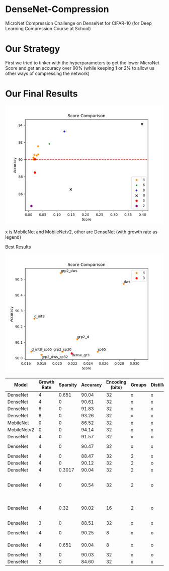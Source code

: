 # DenseNet-Compression
MicroNet Compression Challenge on DenseNet for CIFAR-10 (for Deep Learning Compression Course at School)
# Our Strategy
First we tried to tinker with the hyperparameters to get the lower MicroNet Score and get an accuracy over 90% (while keeping 1 or 2% to allow us other ways of compressing the network)
# Our Final Results 

![Results](resources/score_comp.png)

x is MobileNet and MobileNetv2, other are DenseNet (with growth rate as legend)


Best Results

![Best Results](resources/score_comp_best.png)




| Model       | Growth Rate | Sparsity | Accuracy | Encoding (bits) | Groups | Distillation | Score   | Comment                                   | Params | Name                     |
| ----------- | ----------- | -------- | -------- | --------------- | ------ | ------------ | ------- | ----------------------------------------- | ------ | ------------------------ |
| DenseNet    | 4           | 0.651    | 90.04    | 32              | x      | x            | 0.02524 |                                           | 70922  | dense_gr4_sp65           |
| DenseNet    | 4           | 0        | 90.61    | 32              | x      | x            | 0.0335  |                                           | 70922  | dense_gr4                |
| DenseNet    | 6           | 0        | 91.83    | 32              | x      | x            | 0.0729  |                                           | 150610 | dense_gr6                |
| DenseNet    | 8           | 0        | 93.26    | 32              | x      | x            | 0.127   |                                           | 259786 | dense_gr8                |
| MobileNet   | 0           | 0        | 86.52    | 32              | x      | x            | 0.1481  |                                           | 303173 | mbn                      |
| MobileNetv2 | 0           | 0        | 94.14    | 32              | x      | x            | 0.3994  |                                           | 158045 | mbnv2                    |
| DenseNet    | 4           | 0        | 91.57    | 32              | x      | o            | 0.0335  |                                           | 70922  | dense_gr4_dist           |
| DenseNet    | 4           | 0        | 90.47    | 32              | x      | x            | 0.0286  | Depthwise-Decomposition                   | 66282  | dense_gr4_dws            |
| DenseNet    | 4           | 0        | 88.47    | 32              | 2      | x            | 0.0226  |                                           | 35461  | dense_gr4_grp2           |
| DenseNet    | 4           | 0        | 90.12    | 32              | 2      | o            | 0.0226  |                                           | 35461  | dense_gr4_grp2_dist      |
| DenseNet    | 4           | 0.3017   | 90.04    | 32              | 2      | x            | 0.0207  |                                           | 35461  | dense_gr4_grp2_sp30      |
| DenseNet    | 4           | 0        | 90.54    | 32              | 2      | o            | 0.0205  | Depthwise-Decomposition, groups sur conv1 | 66282  | dense_gr4_grp2_dws       |
| DenseNet    | 4           | 0.32     | 90.02    | 16              | 2      | o            | 0.018   | Depthwise-Decomposition, groups sur conv1 | 66282  | dense_gr4_grp2_dws_sp32  |
| DenseNet    | 3           | 0        | 88.51    | 32              | x      | x            | 0.0219  |                                           | 34631  | dense_gr3                |
| DenseNet    | 4           | 0        | 90.25    | 8               | x      | o            | 0.01706 | distill pré ptq quant int8                | 70922  | dense_gr4_dist_int8      |
| DenseNet    | 4           | 0.651    | 90.04    | 8               | x      | o            | 0.0167  | local quant int8 and sparse               | 70922  | dense_gr4_dist_int8_sp65 |
| DenseNet    | 3           | 0        | 90.03    | 32              | x      | o            | 0.0219  |                                           | 34631  | dense_gr3                |
| DenseNet    | 2           | 0        | 84.60    | 32              | x      | x            | 0.0102  |                                           | 16389  | dense_gr2                |
